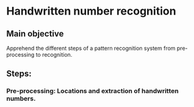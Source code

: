 # Handwritten number recognition

## Main objective
Apprehend the different steps of a pattern recognition system from pre-processing to recognition.

## Steps:
### Pre-processing: Locations and extraction of handwritten numbers.